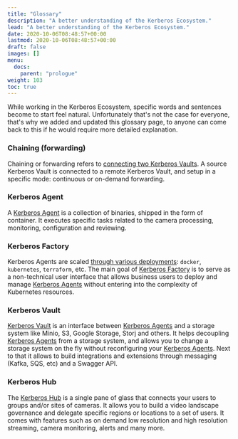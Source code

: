 ```yaml
---
title: "Glossary"
description: "A better understanding of the Kerberos Ecosystem."
lead: "A better understanding of the Kerberos Ecosystem."
date: 2020-10-06T08:48:57+00:00
lastmod: 2020-10-06T08:48:57+00:00
draft: false
images: []
menu:
  docs:
    parent: "prologue"
weight: 103
toc: true
---
```


While working in the Kerberos Ecosystem, specific words and sentences become to start feel natural. Unfortunately that's not the case for everyone, that's why we added and updated this glossary page, to anyone can come back to this if he would require more detailed explanation.

### Chaining (forwarding)

Chaining or forwarding refers to [connecting two Kerberos Vaults](/vault/forwarding/). A source Kerberos Vault is connected to a remote Kerberos Vault, and setup in a specific mode: continuous or on-demand forwarding.

### Kerberos Agent

A [Kerberos Agent](/agent/first-things-first/) is a collection of binaries, shipped in the form of container. It executes specific tasks related to the camera processing, monitoring, configuration and reviewing.

### Kerberos Factory

Kerberos Agents are scaled [through various deployments](https://github.com/kerberos-io/agent#how-to-run-and-deploy-a-kerberos-agent): `docker`, `kubernetes`, `terraform`, etc. The main goal of [Kerberos Factory](/factory/first-things-first/) is to serve as a non-technical user interface that allows business users to deploy and manage [Kerberos Agents](/agent/first-things-first/) without entering into the complexity of Kubernetes resources.

### Kerberos Vault

[Kerberos Vault](/vault/first-things-first/) is an interface between [Kerberos Agents](/agent/first-things-first/) and a storage system like Minio, S3, Google Storage, Storj and others. It helps decoupling [Kerberos Agents](/agent/first-things-first/) from a storage system, and allows you to change a storage system on the fly without reconfiguring your [Kerberos Agents](/agent/first-things-first/). Next to that it allows to build integrations and extensions through messaging (Kafka, SQS, etc) and a Swagger API.

### Kerberos Hub

The [Kerberos Hub](/hub/first-things-first/) is a single pane of glass that connects your users to groups and/or sites of cameras. It allows you to build a video landscape governance and delegate specific regions or locations to a set of users. It comes with features such as on demand low resolution and high resolution streaming, camera monitoring, alerts and many more.
